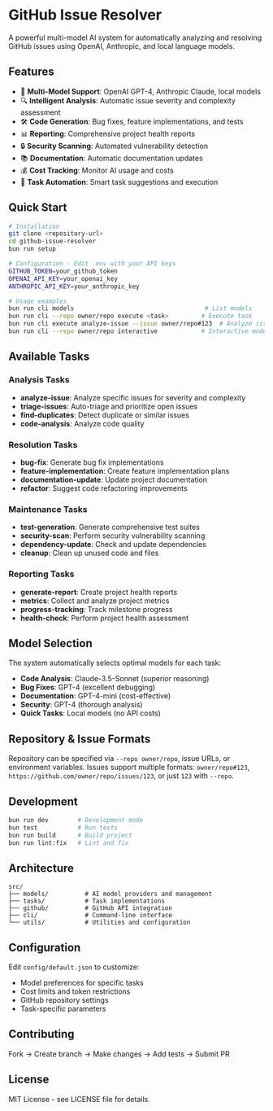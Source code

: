# GitHub Issue Resolver

A powerful multi-model AI system for automatically analyzing and resolving GitHub issues using OpenAI, Anthropic, and local language models.

## Features

- 🤖 **Multi-Model Support**: OpenAI GPT-4, Anthropic Claude, local models
- 🔍 **Intelligent Analysis**: Automatic issue severity and complexity assessment
- 🛠️ **Code Generation**: Bug fixes, feature implementations, and tests
- 📊 **Reporting**: Comprehensive project health reports
- 🔒 **Security Scanning**: Automated vulnerability detection
- 📚 **Documentation**: Automatic documentation updates
- 💰 **Cost Tracking**: Monitor AI usage and costs
- 🎯 **Task Automation**: Smart task suggestions and execution

## Quick Start

```bash
# Installation
git clone <repository-url>
cd github-issue-resolver
bun run setup

# Configuration - Edit .env with your API keys
GITHUB_TOKEN=your_github_token
OPENAI_API_KEY=your_openai_key
ANTHROPIC_API_KEY=your_anthropic_key

# Usage examples
bun run cli models                                    # List models
bun run cli --repo owner/repo execute <task>         # Execute task
bun run cli execute analyze-issue --issue owner/repo#123  # Analyze issue
bun run cli --repo owner/repo interactive            # Interactive mode
```

## Available Tasks

### Analysis Tasks
- **analyze-issue**: Analyze specific issues for severity and complexity
- **triage-issues**: Auto-triage and prioritize open issues
- **find-duplicates**: Detect duplicate or similar issues
- **code-analysis**: Analyze code quality

### Resolution Tasks
- **bug-fix**: Generate bug fix implementations
- **feature-implementation**: Create feature implementation plans
- **documentation-update**: Update project documentation
- **refactor**: Suggest code refactoring improvements

### Maintenance Tasks
- **test-generation**: Generate comprehensive test suites
- **security-scan**: Perform security vulnerability scanning
- **dependency-update**: Check and update dependencies
- **cleanup**: Clean up unused code and files

### Reporting Tasks
- **generate-report**: Create project health reports
- **metrics**: Collect and analyze project metrics
- **progress-tracking**: Track milestone progress
- **health-check**: Perform project health assessment

## Model Selection

The system automatically selects optimal models for each task:

- **Code Analysis**: Claude-3.5-Sonnet (superior reasoning)
- **Bug Fixes**: GPT-4 (excellent debugging)
- **Documentation**: GPT-4-mini (cost-effective)
- **Security**: GPT-4 (thorough analysis)
- **Quick Tasks**: Local models (no API costs)

## Repository & Issue Formats

Repository can be specified via `--repo owner/repo`, issue URLs, or environment variables. 
Issues support multiple formats: `owner/repo#123`, `https://github.com/owner/repo/issues/123`, or just `123` with `--repo`.

## Development

```bash
bun run dev        # Development mode
bun test           # Run tests
bun run build      # Build project
bun run lint:fix   # Lint and fix
```

## Architecture

```
src/
├── models/          # AI model providers and management
├── tasks/           # Task implementations
├── github/          # GitHub API integration
├── cli/             # Command-line interface
└── utils/           # Utilities and configuration
```

## Configuration

Edit `config/default.json` to customize:

- Model preferences for specific tasks
- Cost limits and token restrictions
- GitHub repository settings
- Task-specific parameters

## Contributing

Fork → Create branch → Make changes → Add tests → Submit PR

## License

MIT License - see LICENSE file for details.